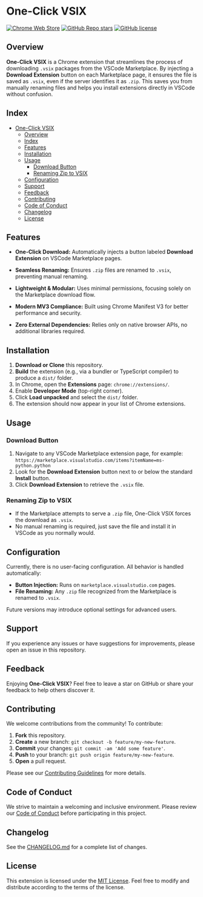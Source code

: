 # One-Click VSIX

[![Chrome Web Store](https://img.shields.io/badge/Chrome%20Web%20Store-One--Click%20VSIX-blue?style=for-the-badge&logo=googlechrome)](https://chromewebstore.google.com/detail/imojppdbcecfpeafjagncfplelddhigc?utm_source=item-share-cb)
[![GitHub Repo stars](https://img.shields.io/github/stars/ManuelGil/chrome-one-click-vsix?style=for-the-badge&logo=github)](https://github.com/ManuelGil/chrome-one-click-vsix)
[![GitHub license](https://img.shields.io/github/license/ManuelGil/chrome-one-click-vsix?style=for-the-badge&logo=github)](https://github.com/ManuelGil/chrome-one-click-vsix/blob/main/LICENSE)

## Overview

**One-Click VSIX** is a Chrome extension that streamlines the process of downloading `.vsix` packages from the VSCode Marketplace. By injecting a **Download Extension** button on each Marketplace page, it ensures the file is saved as `.vsix`, even if the server identifies it as `.zip`. This saves you from manually renaming files and helps you install extensions directly in VSCode without confusion.

## Index

- [One-Click VSIX](#one-click-vsix)
  - [Overview](#overview)
  - [Index](#index)
  - [Features](#features)
  - [Installation](#installation)
  - [Usage](#usage)
    - [Download Button](#download-button)
    - [Renaming Zip to VSIX](#renaming-zip-to-vsix)
  - [Configuration](#configuration)
  - [Support](#support)
  - [Feedback](#feedback)
  - [Contributing](#contributing)
  - [Code of Conduct](#code-of-conduct)
  - [Changelog](#changelog)
  - [License](#license)

## Features

- **One-Click Download:**
  Automatically injects a button labeled **Download Extension** on VSCode Marketplace pages.

- **Seamless Renaming:**
  Ensures `.zip` files are renamed to `.vsix`, preventing manual renaming.

- **Lightweight & Modular:**
  Uses minimal permissions, focusing solely on the Marketplace download flow.

- **Modern MV3 Compliance:**
  Built using Chrome Manifest V3 for better performance and security.

- **Zero External Dependencies:**
  Relies only on native browser APIs, no additional libraries required.

## Installation

1. **Download or Clone** this repository.
2. **Build** the extension (e.g., via a bundler or TypeScript compiler) to produce a `dist/` folder.
3. In Chrome, open the **Extensions** page: `chrome://extensions/`.
4. Enable **Developer Mode** (top-right corner).
5. Click **Load unpacked** and select the `dist/` folder.
6. The extension should now appear in your list of Chrome extensions.

## Usage

### Download Button

1. Navigate to any VSCode Marketplace extension page, for example:
   `https://marketplace.visualstudio.com/items?itemName=ms-python.python`
2. Look for the **Download Extension** button next to or below the standard **Install** button.
3. Click **Download Extension** to retrieve the `.vsix` file.

### Renaming Zip to VSIX

- If the Marketplace attempts to serve a `.zip` file, One-Click VSIX forces the download as `.vsix`.
- No manual renaming is required, just save the file and install it in VSCode as you normally would.

## Configuration

Currently, there is no user-facing configuration. All behavior is handled automatically:

- **Button Injection:** Runs on `marketplace.visualstudio.com` pages.
- **File Renaming:** Any `.zip` file recognized from the Marketplace is renamed to `.vsix`.

Future versions may introduce optional settings for advanced users.

## Support

If you experience any issues or have suggestions for improvements, please open an issue in this repository.

## Feedback

Enjoying **One-Click VSIX**? Feel free to leave a star on GitHub or share your feedback to help others discover it.

## Contributing

We welcome contributions from the community! To contribute:

1. **Fork** this repository.
2. **Create** a new branch: `git checkout -b feature/my-new-feature`.
3. **Commit** your changes: `git commit -am 'Add some feature'`.
4. **Push** to your branch: `git push origin feature/my-new-feature`.
5. **Open** a pull request.

Please see our [Contributing Guidelines](./CONTRIBUTING.md) for more details.

## Code of Conduct

We strive to maintain a welcoming and inclusive environment. Please review our [Code of Conduct](./CODE_OF_CONDUCT.md) before participating in this project.

## Changelog

See the [CHANGELOG.md](./CHANGELOG.md) for a complete list of changes.

## License

This extension is licensed under the [MIT License](https://opensource.org/licenses/MIT). Feel free to modify and distribute according to the terms of the license.
